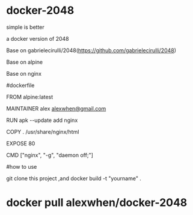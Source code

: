 # docker-2048

simple is better

a docker version of 2048

Base on gabrielecirulli/2048(https://github.com/gabrielecirulli/2048)

Base on alpine

Base on nginx

#dockerfile

FROM alpine:latest

MAINTAINER alex <alexwhen@gmail.com>

RUN apk --update add nginx

COPY . /usr/share/nginx/html

EXPOSE 80

CMD ["nginx", "-g", "daemon off;"]


#how to use

git clone this project ,and docker build -t "yourname" .

# docker pull alexwhen/docker-2048
